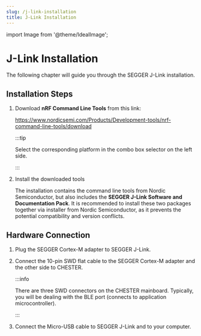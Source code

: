 ```yaml
---
slug: /j-link-installation
title: J-Link Installation
---
```

import Image from '@theme/IdealImage';

# J-Link Installation

The following chapter will guide you through the SEGGER J-Link installation.

## Installation Steps

1. Download **nRF Command Line Tools** from this link:

   https://www.nordicsemi.com/Products/Development-tools/nrf-command-line-tools/download

   :::tip

   Select the corresponding platform in the combo box selector on the left side.

   :::

1. Install the downloaded tools

   The installation contains the command line tools from Nordic Semiconductor, but also includes the **SEGGER J-Link Software and Documentation Pack**. It is recommended to install these two packages together via installer from Nordic Semiconductor, as it prevents the potential compatibility and version conflicts.

## Hardware Connection

1. Plug the SEGGER Cortex-M adapter to SEGGER J-Link.

2. Connect the 10-pin SWD flat cable to the SEGGER Cortex-M adapter and the other side to CHESTER.

   :::info

   There are three SWD connectors on the CHESTER mainboard. Typically, you will be dealing with the BLE port (connects to application microcontroller).

   :::

3. Connect the Micro-USB cable to SEGGER J-Link and to your computer.
